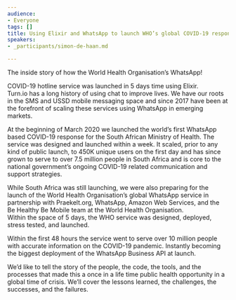 ```yaml
---
audience:
- Everyone
tags: []
title: Using Elixir and WhatsApp to launch WHO’s global COVID-19 response
speakers:
- _participants/simon-de-haan.md

---
```

The inside story of how the World Health Organisation’s WhatsApp!

COVID-19 hotline service was launched in 5 days time using Elixir.  
Turn.io has a long history of using chat to improve lives. We have our roots in the SMS and USSD mobile messaging space and since 2017 have been at the forefront of scaling these services using WhatsApp in emerging markets.

At the beginning of March 2020 we launched the world’s first WhatsApp based COVID-19 response for the South African Ministry of Health. The service was designed and launched within a week. It scaled, prior to any kind of public launch, to 450K unique users on the first day and has since grown to serve to over 7.5 million people in South Africa and is core to the national government’s ongoing COVID-19 related communication and support strategies.

While South Africa was still launching, we were also preparing for the launch of the World Health Organisation’s global WhatsApp service in partnership with Praekelt.org, WhatsApp, Amazon Web Services, and the Be Healthy Be Mobile team at the World Health Organisation.  
Within the space of 5 days, the WHO service was designed, deployed, stress tested, and launched.

Within the first 48 hours the service went to serve over 10 million people with accurate information on the COVID-19 pandemic. Instantly becoming the biggest deployment of the WhatsApp Business API at launch.

We’d like to tell the story of the people, the code, the tools, and the processes that made this a once in a life time public health opportunity in a global time of crisis. We’ll cover the lessons learned, the challenges, the successes, and the failures.